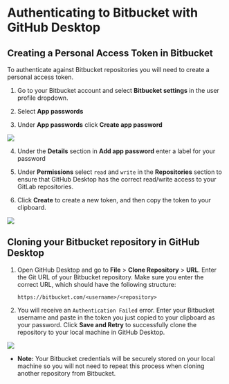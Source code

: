 # Authenticating to Bitbucket with GitHub Desktop

## Creating a Personal Access Token in Bitbucket

To authenticate against Bitbucket repositories you will need to create a personal access token.

1. Go to your Bitbucket account and select **Bitbucket settings** in the user profile dropdown.

2. Select **App passwords**

3. Under **App passwords** click **Create app password**

![](https://user-images.githubusercontent.com/721500/54835632-ead3cd80-4c98-11e9-94fb-f94945581fe7.png)

4. Under the **Details** section in **Add app password** enter a label for your password

5. Under **Permissions** select `read` and `write` in the **Repositories** section to ensure that GitHub Desktop has the correct read/write access to your GitLab repositories.

6. Click **Create** to create a new token, and then copy the token to your clipboard.

![](https://user-images.githubusercontent.com/721500/54835624-e8717380-4c98-11e9-89b8-37d286cf99b6.png)

## Cloning your Bitbucket repository in GitHub Desktop

 1. Open GitHub Desktop and go to **File** > **Clone Repository** > **URL**. Enter the Git URL of your Bitbucket repository. Make sure you enter the correct URL, which should have the following structure:

      `https://bitbucket.com/<username>/<repository>`

 2. You will receive an `Authentication Failed` error. Enter your Bitbucket username and paste in the token you just copied to your clipboard as your password. Click **Save and Retry** to successfully clone the repository to your local machine in GitHub Desktop.

![](https://user-images.githubusercontent.com/721500/54835296-33d75200-4c98-11e9-9c6f-71bbfdd26336.png)

   - **Note:** Your Bitbucket credentials will be securely stored on your local machine so you will not need to repeat this process when cloning another repository from Bitbucket.
